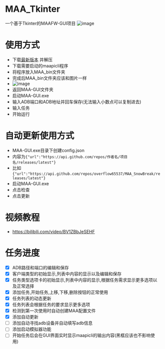 # MAA_Tkinter
一个基于Tkinter的MAAFW-GUI项目
![image](https://github.com/overflow65537/Tkinter_MAA-GUI/blob/main/%E7%A4%BA%E4%BE%8B%E5%9B%BE%E7%89%87/%E4%B8%BB%E7%95%8C%E9%9D%A2.png)
# 使用方式
- 下载[最新版本](https://github.com/overflow65537/Tkinter_MAA-GUI/releases) 并解压
- 下载需要启动的maapicli程序
- 将程序放入MAA_bin文件夹
- 完成后MAA_bin文件夹应该和图片一样
- ![image](https://github.com/overflow65537/Tkinter_MAA-GUI/blob/main/%E7%A4%BA%E4%BE%8B%E5%9B%BE%E7%89%87/MAA_bin%E5%9B%BE%E7%89%87.png)
- 返回MAA-GUI文件夹
- 启动MAA-GUI.exe
- 输入ADB端口和ADB地址并回车保存(无法输入小数点可以复制进去)
- 输入任务
- 开始运行
  
# 自动更新使用方式
- MAA-GUI.exe目录下创建config.json
- 内容为```{"url":"https://api.github.com/repos/作者名/项目名/releases/latest"}```
- 比如```{"url":"https://api.github.com/repos/overflow65537/MAA_SnowBreak/releases/latest"}```
- 启动MAA-GUI.exe
- 点击检查
- 点击更新

# 视频教程
- https://bilibili.com/video/BV1ZBbJeSEHF
# 任务进度
- [x] ADB路径和端口的编辑和保存
- [x] 客户端类型的初始显示,列表中内容的显示以及编辑和保存
- [x] 任务类型选项卡的初始显示,列表中内容的显示,根据任务需求显示更多选项以及正常选择
- [x] 添加任务,开始任务,上移,下移,删除按钮的正常使用
- [x] 任务列表的动态更新
- [x] 任务列表会根据任务的要求显示更多选项
- [x] 检测到第一次使用时自动创建MAA配置文件
- [x] 添加自动更新
- [ ] 添加自动寻找adb设备并自动填写adb信息
- [ ] 添加启动模拟器功能
- [ ] 开始任务后会在GUI界面实时显示maapicli的输出内容(黑框应该也不影响使用)
